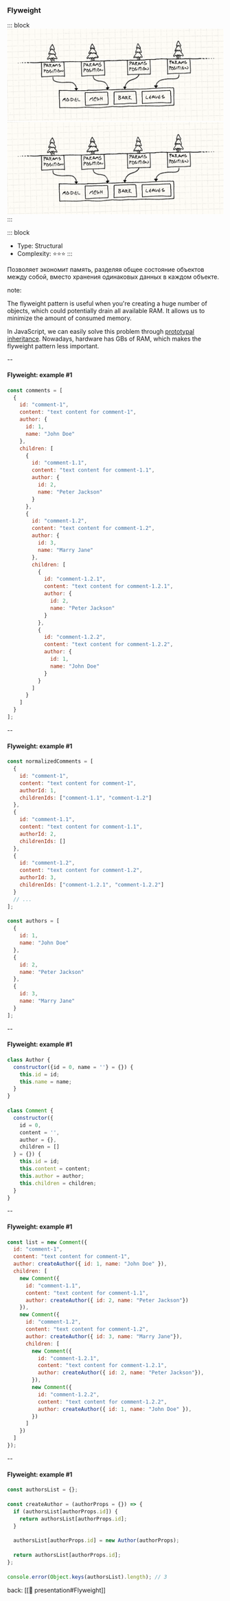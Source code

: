 ### Flyweight <!-- element style="display:none" -->

<split left="1" right="1">

::: block
![[flyweight-1.png | 500]](./imgs/flyweight.png)
![[flyweight.png | 500]](./imgs/flyweight.png)
:::

::: block <!-- element style="display: flex; font-size: 2rem" align="center"  -->
- Type: Structural
- Complexity: ⭐⭐⭐
::: 

</split>

Позволяет экономит память, разделяя общее состояние объектов между собой,
вместо хранения одинаковых данных в каждом объекте.

note:

The flyweight pattern is useful when you're creating a huge number of objects, 
which could potentially drain all available RAM. It allows us to minimize the amount of consumed memory.

In JavaScript, we can easily solve this problem through
[prototypal inheritance](https://developer.mozilla.org/en-US/docs/Web/JavaScript/Inheritance_and_the_prototype_chain).
Nowadays, hardware has GBs of RAM, which makes the flyweight pattern less important.

--

#### Flyweight: example #1

```js [| 5-8, 13-16, 21-24, 29-32, 37-40]
const comments = [
  {
    id: "comment-1",
    content: "text content for comment-1",
    author: {
      id: 1,
      name: "John Doe"
    },
    children: [
      {
        id: "comment-1.1",
        content: "text content for comment-1.1",
        author: {
          id: 2,
          name: "Peter Jackson"
        }
      },
      {
        id: "comment-1.2",
        content: "text content for comment-1.2",
        author: {
          id: 3,
          name: "Marry Jane"
        },
        children: [
          {
            id: "comment-1.2.1",
            content: "text content for comment-1.2.1",
            author: {
              id: 2,
              name: "Peter Jackson"
            }
          },
          {
            id: "comment-1.2.2",
            content: "text content for comment-1.2.2",
            author: {
              id: 1,
              name: "John Doe"
            }
          }
        ]
      }
    ]
  }
];
```

--

#### Flyweight: example #1

```js [|5,11,17| 23-36]
const normalizedComments = [
  {
    id: "comment-1",
    content: "text content for comment-1",
    authorId: 1,
    childrenIds: ["comment-1.1", "comment-1.2"]
  },
  {
    id: "comment-1.1",
    content: "text content for comment-1.1",
    authorId: 2,
    childrenIds: []
  },
  {
    id: "comment-1.2",
    content: "text content for comment-1.2",
    authorId: 3,
    childrenIds: ["comment-1.2.1", "comment-1.2.2"]
  }
  // ...
];

const authors = [
  {
    id: 1,
    name: "John Doe"
  },
  {
    id: 2,
    name: "Peter Jackson"
  },
  {
    id: 3,
    name: "Marry Jane"
  }
];
```

--

#### Flyweight: example #1

```js [|]
class Author {  
  constructor({id = 0, name = ''} = {}) {  
    this.id = id;  
    this.name = name;  
  }  
}  
  
class Comment {  
  constructor({  
    id = 0,  
    content = '',  
    author = {},  
    children = []  
  } = {}) {  
    this.id = id;  
    this.content = content;  
    this.author = author;  
    this.children = children;  
  }  
}
```

--

#### Flyweight: example #1

```js [|4, 9, 14, 19, 24]
const list = new Comment({  
  id: "comment-1",  
  content: "text content for comment-1",  
  author: createAuthor({ id: 1, name: "John Doe" }),  
  children: [  
    new Comment({  
      id: "comment-1.1",  
      content: "text content for comment-1.1",  
      author: createAuthor({ id: 2, name: "Peter Jackson"})  
    }),  
    new Comment({  
      id: "comment-1.2",  
      content: "text content for comment-1.2",  
      author: createAuthor({ id: 3, name: "Marry Jane"}),  
      children: [  
        new Comment({  
          id: "comment-1.2.1",  
          content: "text content for comment-1.2.1",  
          author: createAuthor({ id: 2, name: "Peter Jackson"}),  
        }),  
        new Comment({  
          id: "comment-1.2.2",  
          content: "text content for comment-1.2.2",  
          author: createAuthor({ id: 1, name: "John Doe" }),  
        })  
      ]  
    })  
  ]  
});
```

--

#### Flyweight: example #1

```js [| 4-6| 8| 13]
const authorsList = {};  
  
const createAuthor = (authorProps = {}) => {  
  if (authorsList[authorProps.id]) {  
    return authorsList[authorProps.id];  
  }  
  
  authorsList[authorProps.id] = new Author(authorProps);  
  
  return authorsList[authorProps.id];  
};

console.error(Object.keys(authorsList).length); // 3
```

back: [[📖 presentation#Flyweight]] <!-- element style="display:none" -->

